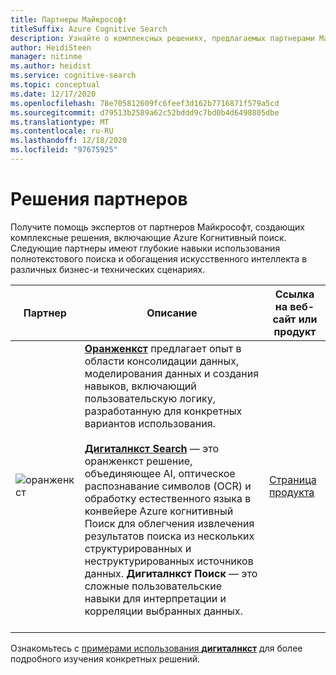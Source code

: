 ```yaml
---
title: Партнеры Майкрософт
titleSuffix: Azure Cognitive Search
description: Узнайте о комплексных решениях, предлагаемых партнерами Майкрософт, которые включают Azure Когнитивный поиск.
author: HeidiSteen
manager: nitinme
ms.author: heidist
ms.service: cognitive-search
ms.topic: conceptual
ms.date: 12/17/2020
ms.openlocfilehash: 78e705812609fc6feef3d162b7716871f579a5cd
ms.sourcegitcommit: d79513b2589a62c52bddd9c7bd0b4d6498805dbe
ms.translationtype: MT
ms.contentlocale: ru-RU
ms.lasthandoff: 12/18/2020
ms.locfileid: "97675925"
---
```

# <a name="partner-solutions"></a>Решения партнеров

Получите помощь экспертов от партнеров Майкрософт, создающих комплексные решения, включающие Azure Когнитивный поиск. Следующие партнеры имеют глубокие навыки использования полнотекстового поиска и обогащения искусственного интеллекта в различных бизнес-и технических сценариях.

| Партнер | Описание | Ссылка на веб-сайт или продукт |
|---------|-------------|----------------------|
| ![оранженкст](media/resource-partners/orangenxt-beldmerk-boven-160px.png "Логотип компании") | [**Оранженкст**](https://orangenxt.com/) предлагает опыт в области консолидации данных, моделирования данных и создания навыков, включающий пользовательскую логику, разработанную для конкретных вариантов использования.<br/><br/>[**Дигиталнкст Search**](https://orangenxt.com/solutions/digitalnxt/digitalnxt-search/) — это оранженкст решение, объединяющее AI, оптическое распознавание символов (OCR) и обработку естественного языка в конвейере Azure когнитивный Поиск для облегчения извлечения результатов поиска из нескольких структурированных и неструктурированных источников данных. **Дигиталнкст Поиск** — это сложные пользовательские навыки для интерпретации и корреляции выбранных данных.<br/><br/>| [Страница продукта](https://orangenxt.com/solutions/digitalnxt/digitalnxt-search/)|

Ознакомьтесь с [примерами использования **дигиталнкст**](https://orangenxt.com/solutions/digitalnxt/digitalnxt-search/problems-causes-solutions/) для более подробного изучения конкретных решений.
